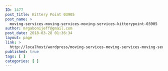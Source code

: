 ```yaml
---
ID: 1477
post_title: Kittery Point 03905
post_name: >
  moving-services-moving-services-moving-services-kitterypoint-03905
author: mrgabonijeff@gmail.com
post_date: 2018-03-28 01:36:34
layout: page
link: >
  http://localhost/wordpress/moving-services-moving-services-moving-services-kitterypoint-03905/
published: true
tags: [ ]
categories: [ ]
---
```

